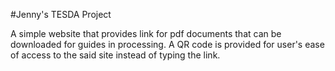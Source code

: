 #Jenny's TESDA Project

A simple website that provides link for pdf documents that can be downloaded for guides in processing. A QR code is provided for user's ease of access to the said site instead of typing the link.